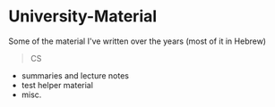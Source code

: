 # University-Material
Some of the material I've written over the years (most of it in Hebrew)
> CS
  * summaries and lecture notes
  * test helper material
  * misc.
